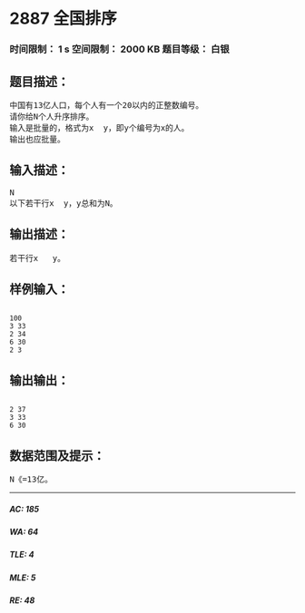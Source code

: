 # 2887 全国排序   
### 时间限制： 1 s     空间限制： 2000 KB     题目等级： 白银  
## 题目描述：  

<pre>
中国有13亿人口，每个人有一个20以内的正整数编号。
请你给N个人升序排序。
输入是批量的，格式为x  y，即y个编号为x的人。
输出也应批量。
</pre>
  
  
## 输入描述：  

<pre>
N
以下若干行x  y，y总和为N。
</pre>
  
  
## 输出描述：  

<pre>
若干行x   y。
</pre>
  
  
## 样例输入：  

<pre><code>
100
3 33
2 34
6 30
2 3
</code></pre>
  
  
## 输出输出：  

<pre><code>
2 37
3 33
6 30
</code></pre>
  
  
## 数据范围及提示：  

<pre>
N《=13亿。
</pre>
  
  
***  

##### AC: 185  
##### WA: 64  
##### TLE: 4  
##### MLE: 5  
##### RE: 48  
